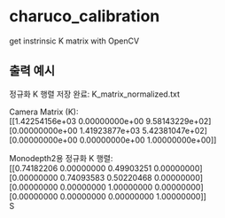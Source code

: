 # charuco_calibration
get instrinsic K matrix with OpenCV

## 출력 예시

정규화 K 행렬 저장 완료: K_matrix_normalized.txt  

 Camera Matrix (K):  
 [[1.42254156e+03 0.00000000e+00 9.58143229e+02]  
  [0.00000000e+00 1.41923877e+03 5.42381047e+02]  
  [0.00000000e+00 0.00000000e+00 1.00000000e+00]]  
  
 Monodepth2용 정규화 K 행렬:  
 [[0.74182206 0.00000000 0.49903251 0.00000000]  
  [0.00000000 0.74093583 0.50220468 0.00000000]  
  [0.00000000 0.00000000 1.00000000 0.00000000]  
  [0.00000000 0.00000000 0.00000000 1.00000000]]  
S